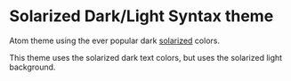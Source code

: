 # Solarized Dark/Light Syntax theme

Atom theme using the ever popular dark [solarized](http://ethanschoonover.com/solarized) colors.

This theme uses the solarized dark text colors, but uses the solarized light background.
